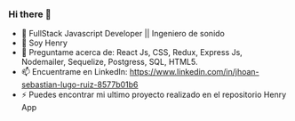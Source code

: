 ### Hi there 👋

<!--
**sebaslugo/sebaslugo** is a ✨ _special_ ✨ repository because its `README.md` (this file) appears on your GitHub profile.

Here are some ideas to get you started:
-->
- 🔭 FullStack Javascript Developer || Ingeniero de sonido
- 🌱 Soy Henry
- 💬 Preguntame acerca de: React Js, CSS, Redux, Express Js, Nodemailer, Sequelize, Postgress, SQL, HTML5. 
- 📫 Encuentrame en LinkedIn: https://www.linkedin.com/in/jhoan-sebastian-lugo-ruiz-8577b01b6
- ⚡ Puedes encontrar mi ultimo proyecto realizado en el repositorio Henry App

